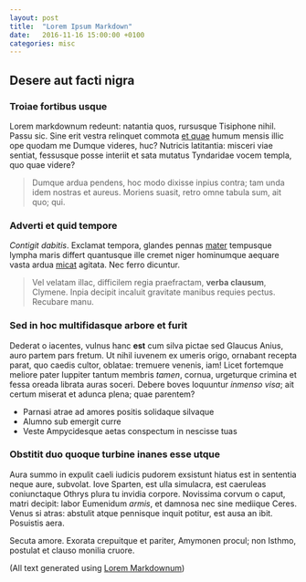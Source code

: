 ```yaml
---
layout: post
title:  "Lorem Ipsum Markdown"
date:   2016-11-16 15:00:00 +0100
categories: misc
---
```


## Desere aut facti nigra

### Troiae fortibus usque

Lorem markdownum redeunt: natantia quos, rursusque Tisiphone nihil. Passu sic.
Sine erit vestra relinquet commota [et
quae](http://ne-promptum.com/iactant.html) humum mensis illic ope quodam me
Dumque videres, huc? Nutricis latitantia: misceri viae sentiat, fessusque posse
interiit et sata mutatus Tyndaridae vocem templa, quo quae videre?

> Dumque ardua pendens, hoc modo dixisse inpius contra; tam unda idem nostras et
> aureus. Moriens suasit, retro omne tabula sum, ait quo; qui.

### Adverti et quid tempore

*Contigit dabitis*. Exclamat tempora, glandes pennas
[mater](http://candoresuperas.net/) tempusque lympha maris differt quantusque
ille cremet niger hominumque aequare vasta ardua
[micat](http://phoebus.net/haut.html) agitata. Nec ferro dicuntur.

> Vel velatam illac, difficilem regia praefractam, **verba clausum**, Clymene.
> Inpia decipit incaluit gravitate manibus requies pectus. Recubare manu.

### Sed in hoc multifidasque arbore et furit

Dederat o iacentes, vulnus hanc **est** cum silva pictae sed Glaucus Anius, auro
partem pars fretum. Ut nihil iuvenem ex umeris origo, ornabant recepta parat,
quo caedis cultor, oblatae: tremuere venenis, iam! Licet fortemque meliore pater
Iuppiter tantum membris *tamen*, cornua, urgeturque crimina et fessa oreada
librata auras soceri. Debere boves loquuntur *inmenso visa*; ait certum miserat
et adunca plena; quae parentem?

- Parnasi atrae ad amores positis solidaque silvaque
- Alumno sub emergit curre
- Veste Ampycidesque aetas conspectum in nescisse tuas

### Obstitit duo quoque turbine inanes esse utque

Aura summo in expulit caeli iudicis pudorem exsistunt hiatus est in sententia
neque aure, subvolat. Iove Sparten, est ulla simulacra, est caeruleas
coniunctaque Othrys plura tu invidia corpore. Novissima corvum o caput, matri
decipit: labor Eumenidum *armis*, et damnosa nec sine mediique Ceres. Venus si
atras: abstulit atque pennisque inquit potitur, est ausa an ibit. Posuistis
aera.

Secuta amore. Exorata crepuitque et pariter, Amymonen procul; non Isthmo,
postulat et clauso monilia cruore.

(All text generated using [Lorem Markdownum](https://jaspervdj.be/lorem-markdownum/))
